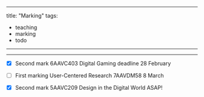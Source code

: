 
---
title: "Marking"
tags:
- teaching
- marking
- todo
---
---

- [x] Second mark 6AAVC403 Digital Gaming deadline 28 February
- [ ] First marking User-Centered Research 7AAVDM58 8 March
- [x] Second mark 5AAVC209 Design in the Digital World ASAP!

